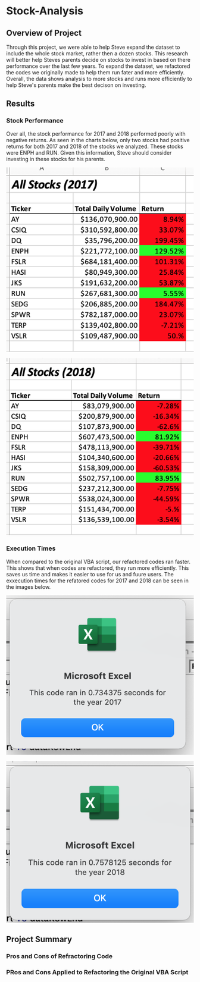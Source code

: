 # Stock-Analysis

## Overview of Project
Through this project, we were able to help Steve expand the dataset to include the whole stock market, rather then a dozen stocks.  This research will better help Steves parents decide on stocks to invest in based on there performance over the last few years.  To expand the dataset, we refactored the codes we originally made to help them run fater and more efficiently.  Overall,  the data shows analysis to more stocks and runs more efficiently to help Steve's parents make the best decison on investing.

## Results

### Stock Performance
Over all, the stock performance for 2017 and 2018 performed poorly with negative returns.  As seen in the charts below, only two stocks had positive returns for both 2017 and 2018 of the stocks we analyzed.  These stocks were ENPH and RUN.  Given this information, Steve should consider investing in these stocks for his parents.

![Alt Text](https://github.com/abbys114/Stock-Analysis/blob/main/2017%20stock%20analysis.png)

![Alt Text](https://github.com/abbys114/Stock-Analysis/blob/main/2018%20Stock%20Analysis.png)

### Execution Times 
When compared to the original VBA script, our refactored codes ran faster.  This shows that when codes are refactored, they run more efficiently.  This saves us time and makes it easier to use for us and fuure users.  The exxecution times for the refatored codes for 2017 and 2018 can be seen in the images below.

![Alt Text](https://github.com/abbys114/Stock-Analysis/blob/main/VBA_Challenge_2017.png)


![Alt Text](https://github.com/abbys114/Stock-Analysis/blob/main/VBA_Challenge_2018.png)

## Project Summary

### Pros and Cons of Refractoring Code


### PRos and Cons Applied to Refactoring the Original VBA Script

